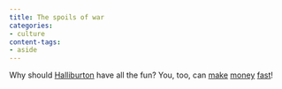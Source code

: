 ```yaml
---
title: The spoils of war
categories:
- culture
content-tags:
- aside
---
```


Why should [Halliburton][1] have all the fun?  You, too, can [make][2] [money][3] [fast][4]!

   [1]: http://www.halliburton.com/
   [2]: http://www.cpa-iraq.org/business/
   [3]: http://www.export.gov/iraq/businessops/
   [4]: http://www.usaid.gov/iraq/activities.html

